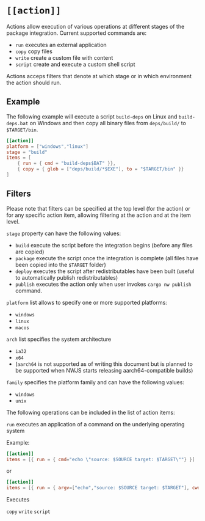 # `[[action]]`

Actions allow execution of various operations at different stages of the package integration.  Current supported commands are:
- `run` executes an external application
- `copy` copy files
- `write` create a custom file with content
- `script` create and execute a custom shell script

Actions acceps filters that denote at which stage or in which environment the action should run.

## Example

The following example will execute a script `build-deps` on Linux and `build-deps.bat` on Windows and then copy all binary files from `deps/build/` to `$TARGET/bin`.
```toml
[[action]]
platform = ["windows","linux"]
stage = "build"
items = [
    { run = { cmd = "build-deps$BAT" }},
    { copy = { glob = ["deps/build/*$EXE"], to = "$TARGET/bin" }}
]
```

## Filters
Please note that filters can be specified at the top level (for the action) or for any specific action item, allowing filtering at the action and at the item level.

`stage` property can have the following values: 

- `build` execute the script before the integration begins (before any files are copied)
- `package` execute the script once the integration is complete (all files have been copied into the `$TARGET` folder)
- `deploy` executes the script after redistributables have been built (useful to automatically publish redistributables)
- `publish` executes the action only when user invokes `cargo nw publish` command.

`platform` list allows to specify one or more supported platforms:
- `windows`
- `linux`
- `macos`

`arch` list specifies the system architecture
- `ia32`
- `x64`
- (`aarch64` is not supported as of writing this document but is planned to be supported when NWJS starts releasing aarch64-compatible builds)

`family` specifies the platform family and can have the following values:
- `windows`
- `unix`

The following operations can be included in the list of action items:

`run` executes an application of a command on the underlying operating system

Example:
```toml
[[action]]
items = [{ run = { cmd="echo \"source: $SOURCE target: $TARGET\""} }]
```
or
```toml
[[action]]
items = [{ run = { argv=["echo","source: $SOURCE target: $TARGET"], cwd = "$TARGET" } }]
```


Executes 

`copy`
`write`
`script`